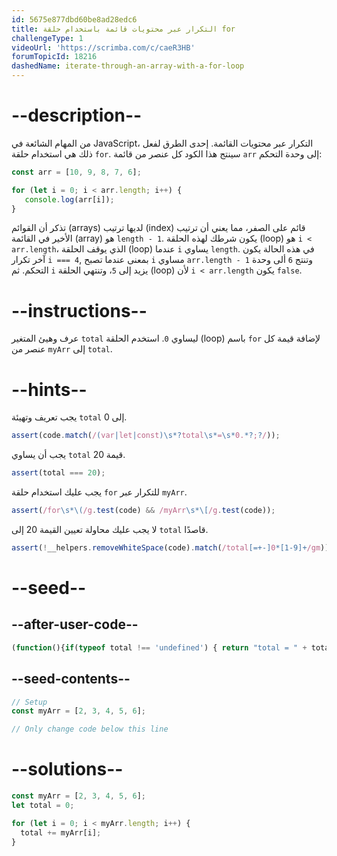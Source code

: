 ```yaml
---
id: 5675e877dbd60be8ad28edc6
title: التكرار عبر محتويات قائمة باستخدام حلقة for
challengeType: 1
videoUrl: 'https://scrimba.com/c/caeR3HB'
forumTopicId: 18216
dashedName: iterate-through-an-array-with-a-for-loop
---
```


# --description--

من المهام الشائعة في JavaScript، التكرار عبر محتويات القائمة. إحدى الطرق لفعل ذلك هي استخدام حلقة `for`. سينتج هذا الكود كل عنصر من قائمة `arr` إلى وحدة التحكم:

```js
const arr = [10, 9, 8, 7, 6];

for (let i = 0; i < arr.length; i++) {
   console.log(arr[i]);
}
```

تذكر أن القوائم (arrays) لديها ترتيب (index) قائم على الصفر، مما يعني أن ترتيب الأخير في القائمة (array) هو `length - 1`. يكون شرطك لهذه الحلقة (loop) هو `i < arr.length`، الذي يوقف الحلقة (loop) عندما `i` يساوي `length`. في هذه الحالة يكون آخر تكرار `i === 4`, بمعنى عندما تصبح `i` مساوي `arr.length - 1` وتنتج `6` ألى وحدة التحكم. ثم `i` يزيد إلى `5`، وتنتهي الحلقة (loop) لأن `i < arr.length` يكون `false`.

# --instructions--

عرف وهيئ المتغير `total` ليساوي `0`. استخدم الحلقة (loop) باسم `for` لإضافة قيمة كل عنصر من `myArr` إلى `total`.

# --hints--

يجب تعريف وتهيئة `total` إلى 0.

```js
assert(code.match(/(var|let|const)\s*?total\s*=\s*0.*?;?/));
```

يجب أن يساوي `total` قيمة 20.

```js
assert(total === 20);
```

يجب عليك استخدام حلقة `for` للتكرار عبر `myArr`.

```js
assert(/for\s*\(/g.test(code) && /myArr\s*\[/g.test(code));
```

لا يجب عليك محاولة تعيين القيمة 20 إلى `total` قاصدًا.

```js
assert(!__helpers.removeWhiteSpace(code).match(/total[=+-]0*[1-9]+/gm));
```

# --seed--

## --after-user-code--

```js
(function(){if(typeof total !== 'undefined') { return "total = " + total; } else { return "total is undefined";}})()
```

## --seed-contents--

```js
// Setup
const myArr = [2, 3, 4, 5, 6];

// Only change code below this line

```

# --solutions--

```js
const myArr = [2, 3, 4, 5, 6];
let total = 0;

for (let i = 0; i < myArr.length; i++) {
  total += myArr[i];
}
```
